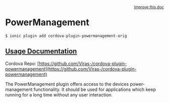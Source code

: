 
<a style="float:right;font-size:12px;" href="http://github.com/driftyco/ionic-native/edit/master/src/@ionic-native/plugins/power-management/index.ts#L0">
  Improve this doc
</a>

# PowerManagement
<!-- end header block -->

```
$ ionic plugin add cordova-plugin-powermanagement-orig
```

## [Usage Documentation](https://ionicframework.com/docs/v2/native/power-management/)

Cordova Repo: [https://github.com/Viras-/cordova-plugin-powermanagement](https://github.com/Viras-/cordova-plugin-powermanagement)

<!-- description -->
The PowerManagement plugin offers access to the devices power-management functionality.
It should be used for applications which keep running for a long time without any user interaction.
<!-- end for prop in method.decorators[0].argumentInfo -->
<!-- end content block -->
<!-- end body block -->
